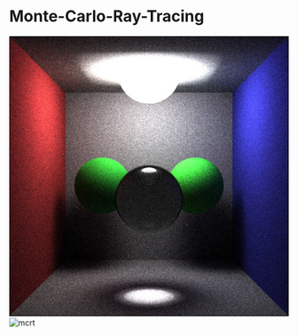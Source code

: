 # Monte-Carlo-Ray-Tracing

![](https://github.com/Cigg/Monte-Carlo-Ray-Tracing/raw/master/imagecool.jpg "mcrt")
![](https://github.com/Cigg/Monte-Carlo-Ray-Tracing/raw/master/imagecoolshlick.jpg "mcrt")